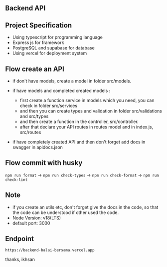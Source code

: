 Backend API 
------------------------

## Project Specification

* Using typescript for programming language
* Express js for framework
* PostgreSQL and supabase for database 
* Using vercel for deployment system

## Flow create an API 

* if don't have models, create a model in folder src/models.
* if have models and completed created models :
  - first create a function service in models which you need, you can check in folder src/services
  - and then you can create types and validation in folder src/validations and src/types
  - and then create a function in the controller, src/controller.
  - after that declare your API routes in routes model and in index.js, src/routes

* if have completely created API and then don't forget add docs in swagger in apidocs.json

## Flow commit with husky
```npm run format``` -> ```npm run check-types``` -> ```npm run check-format``` -> ```npm run check-lint```

## Note
* if you create an utils etc, don't forget give the docs in the code, so that the code can be understood if other used the code.
* Node Version: v18(LTS)
* default port: 3000

## Endpoint 

```https://backend-balai-bersama.vercel.app```


thanks,
ikhsan